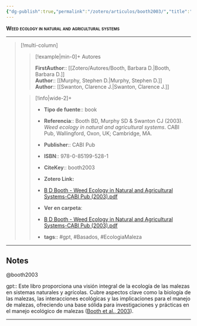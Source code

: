 ```yaml
---
{"dg-publish":true,"permalink":"/zotero/articulos/booth2003/","title":"Weed ecology in natural and agricultural systems","tags":["#zotero"]}
---
```



<span style="font-variant:small-caps; font-weight: bold;">Weed ecology in natural and agricultural systems</span>

---


> [!multi-column]
>
>> [!example|min-0]+ Autores
>> 
>> **FirstAuthor**:: [[Zotero/Autores/Booth, Barbara D.\|Booth, Barbara D.]]  
>> **Author**:: [[Murphy, Stephen D.\|Murphy, Stephen D.]]  
>> **Author**:: [[Swanton, Clarence J.\|Swanton, Clarence J.]]  
 >
>
>> [!info|wide-2]+
>>
>> - **Tipo de fuente**:: book
>> - **Referencia**:: Booth BD, Murphy SD & Swanton CJ (2003). _Weed ecology in natural and agricultural systems_. CABI Pub, Wallingford, Oxon, UK; Cambridge, MA. 
>> -  **Publisher**:: CABI Pub
>> - **ISBN**:: 978-0-85199-528-1
>> - **CiteKey**:: booth2003
>> - **Zotero Link:** 
>> - [B D Booth - Weed Ecology in Natural and Agricultural Systems-CABI Pub (2003).pdf](zotero://select/library/items/K63N9R2I)
>>
>> - **Ver en carpeta**: 
>> - [B D Booth - Weed Ecology in Natural and Agricultural Systems-CABI Pub (2003).pdf](file://J:\OneDrive\Articulos\Libros\B%20D%20Booth%20-%20Weed%20Ecology%20in%20Natural%20and%20Agricultural%20Systems-CABI%20Pub%20(2003).pdf)
>> - **tags**:: #gpt, #Basados, #EcologiaMaleza



--- 

## Notes

@booth2003

gpt:: Este libro proporciona una visión integral de la ecología de las malezas en sistemas naturales y agrícolas. Cubre aspectos clave como la biología de las malezas, las interacciones ecológicas y las implicaciones para el manejo de malezas, ofreciendo una base sólida para investigaciones y prácticas en el manejo ecológico de malezas ([Booth et al., 2003](zotero://select/library/items/JQWLGXF5)).






---







